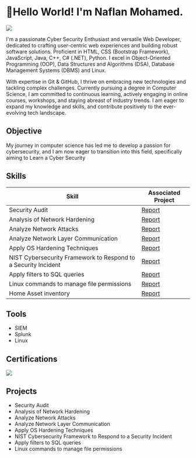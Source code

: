 # 👋Hello World! I'm Naflan Mohamed.

<a href="https://www.linkedin.com/in/naflan-mohamed/"><img src="https://img.shields.io/badge/-LinkedIn-0072b1?&style=for-the-badge&logo=linkedin&logoColor=white" /></a>

I'm a passionate Cyber Security Enthusiast and versatile Web Developer, dedicated to crafting user-centric web experiences and building robust software solutions. Proficient in HTML, CSS (Bootstrap Framework), JavaScript, Java, C++, C# (.NET), Python. I excel in Object-Oriented Programming (OOP), Data Structures and Algorithms (DSA), Database Management Systems (DBMS) and Linux.

With expertise in Git & GitHub, I thrive on embracing new technologies and tackling complex challenges. Currently pursuing a degree in Computer Science, I am committed to continuous learning, actively engaging in online courses, workshops, and staying abreast of industry trends. I am eager to expand my knowledge and skills, and contribute positively to the ever-evolving tech landscape.

## Objective

My journey in computer science has led me to develop a passion for cybersecurity, and I am now eager to transition into this field, specifically aiming to Learn a Cyber Security 

## Skills

| Skill                                         | Associated Project         |
|-----------------------------------------------|----------------------------|
| Security Audit                                |  <a href="https://docs.google.com/document/d/1QZcPj5MIv0UExMcHhj0b7AtBxKC1OBVy/edit?usp=sharing&ouid=116778263239899438357&rtpof=true&sd=true">Report</a>|
| Analysis of Network Hardening                 |  <a href="https://docs.google.com/document/d/1catObRrg6WoS2yjkFkyQg2mXJnM7CSDU/edit?usp=sharing&ouid=116778263239899438357&rtpof=true&sd=true">Report</a>|
| Analyze Network Attacks                       |  <a href="https://docs.google.com/document/d/1vysVUxGgVHY4seaDn_mVidj1XyF7ft4H/edit?usp=sharing&ouid=116778263239899438357&rtpof=true&sd=true">Report</a>|
| Analyze Network Layer Communication           |  <a href="https://docs.google.com/document/d/1Jha1FLuxHILv6DIrgMNMOTmWcnSSedPG/edit?usp=sharing&ouid=116778263239899438357&rtpof=true&sd=true">Report</a>|
| Apply OS Hardening Techniques                 |  <a href="https://docs.google.com/document/d/1Lc2fOt2by4LVWTqUaVcighy_v9NLdvTT/edit?usp=sharing&ouid=116778263239899438357&rtpof=true&sd=true">Report</a>|
| NIST Cybersecurity Framework to Respond to a Security Incident    |<a href="https://docs.google.com/document/d/1mroLux4aXj_SiQAlt_Fxn3LGnYKlAaoh/edit?usp=sharing&ouid=116778263239899438357&rtpof=true&sd=true">Report</a>|
| Apply filters to SQL queries |<a href="https://docs.google.com/document/d/1zCKWjrUaB93u3D10kKRzFTdJCt4zIdZT/edit?usp=sharing&ouid=116778263239899438357&rtpof=true&sd=true">Report</a>|
|Linux commands to manage file permissions      |  <a href="https://docs.google.com/document/d/1WekNNn1tDxefrvfxp1AOBo5Rt9AyYIl2/edit?usp=sharing&ouid=116778263239899438357&rtpof=true&sd=true">Report</a>|
|Home Asset inventory                           |  <a href="https://docs.google.com/spreadsheets/d/1qXqvieVHhtWkgD9GtTQ7sf5MZ-y5rDOO/edit?usp=sharing&ouid=116778263239899438357&rtpof=true&sd=true">Report</a>|

## Tools
<div>
  <ul>
    <li>SIEM</li>
    <li>Splunk</li>
    <li>Linux</li>
  </ul>
</div>

<!--
### Network
<div>
    <img src="https://img.shields.io/badge/-Wireshark-1679A7?&style=for-the-badge&logo=Wireshark&logoColor=white" />
    <img src="https://img.shields.io/badge/-Suricata-EF3B2D?&style=for-the-badge&logo=Suricata&logoColor=white" />
    <img src="https://img.shields.io/badge/-Zeek-777BB4?&style=for-the-badge&logo=Zeek&logoColor=white" />
</div>

### Endpoint
<div>
    <img src="https://img.shields.io/badge/-Microsoft_Defender_for_Endpoint-00A4EF?&style=for-the-badge&logo=Microsoft&logoColor=white" />
    <img src="https://img.shields.io/badge/-Velociraptor-4B275F?&style=for-the-badge&logo=Velociraptor&logoColor=white" />
</div>

### SIEM
<div>
    <img src="https://img.shields.io/badge/-Microsoft_Sentinel-0078D4?&style=for-the-badge&logo=Microsoft&logoColor=white" />
    <img src="https://img.shields.io/badge/-Splunk-000000?&style=for-the-badge&logo=Splunk&logoColor=white" />
    <img src="https://img.shields.io/badge/-Elastic-005571?&style=for-the-badge&logo=Elastic&logoColor=white" />
</div>

-->
## Certifications

<div>
<a href="https://drive.google.com/drive/folders/1_QUGoC5fldM7fkxOijcwtqI8zJlZfFYW?usp=drive_link"><img src="https://img.shields.io/badge/-Google Cybersecurity Professional Certificate-000080?&style=for-the-badge&logo=google&logoColor=white" /> </a>
</div>

## Projects
- Security Audit
- Analysis of Network Hardening
- Analyze Network Attacks
- Analyze Network Layer Communication
- Apply OS Hardening Techniques
- NIST Cybersecurity Framework to Respond to a Security Incident
- Apply filters to SQL queries
- Linux commands to manage file permissions
